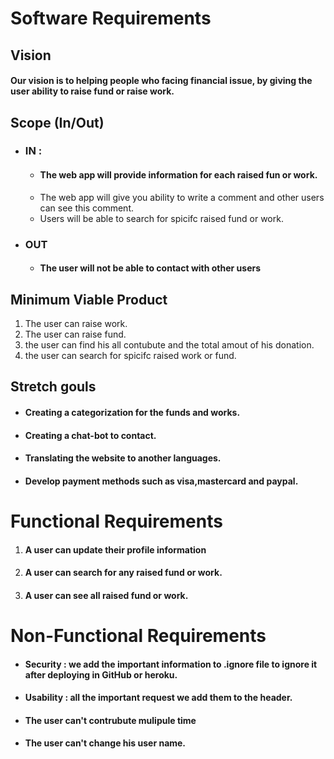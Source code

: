 # Software Requirements
## Vision
#### Our vision is to helping people who facing financial issue, by giving the user ability to raise fund or raise work.
## Scope (In/Out)

* ### IN :
  * #### The web app will provide information for each raised fun or work.
  * The web app will give you ability to write a comment and other users can see this comment.
  * Users will be able to search for spicifc raised fund or work.

* ### OUT
  * #### The user will not be able to contact with other users 
 
 ## Minimum Viable Product 
 1. The user can raise work.
 2. The user can raise fund.
 3. the user can find his all contubute and the total amout of his donation.
 4. the user can search for spicifc raised work or fund.

## Stretch gouls 

* #### Creating a categorization for the funds and works.

* #### Creating a chat-bot to contact.

* #### Translating the website to another languages.

* #### Develop payment methods such as visa,mastercard and paypal.

# Functional Requirements

1. #### A user can update their profile information
2. #### A user can search for any raised fund or work.
3. #### A user can see all  raised fund or work.


# Non-Functional Requirements 

* #### Security : we add the important information to .ignore file to ignore it after deploying in GitHub or heroku.
* #### Usability : all the important request we add them to the header.
* #### The user can't contrubute mulipule time 
* #### The  user can't change his user name.


